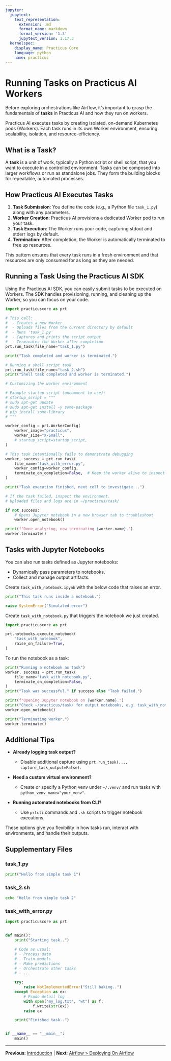 ```yaml
---
jupyter:
  jupytext:
    text_representation:
      extension: .md
      format_name: markdown
      format_version: '1.3'
      jupytext_version: 1.17.3
  kernelspec:
    display_name: Practicus Core
    language: python
    name: practicus
---
```


# Running Tasks on Practicus AI Workers

Before exploring orchestrations like Airflow, it’s important to grasp the fundamentals of **tasks** in Practicus AI and how they run on workers.

Practicus AI executes tasks by creating isolated, on-demand Kubernetes pods (Workers). Each task runs in its own Worker environment, ensuring scalability, isolation, and resource-efficiency.



## What is a Task?

A **task** is a unit of work, typically a Python script or shell script, that you want to execute in a controlled environment. Tasks can be composed into larger workflows or run as standalone jobs. They form the building blocks for repeatable, automated processes.


## How Practicus AI Executes Tasks

1. **Task Submission**: You define the code (e.g., a Python file `task_1.py`) along with any parameters.
2. **Worker Creation**: Practicus AI provisions a dedicated Worker pod to run your task.
3. **Task Execution**: The Worker runs your code, capturing stdout and stderr logs by default.
4. **Termination**: After completion, the Worker is automatically terminated to free up resources.

This pattern ensures that every task runs in a fresh environment and that resources are only consumed for as long as they are needed.


## Running a Task Using the Practicus AI SDK

Using the Practicus AI SDK, you can easily submit tasks to be executed on Workers. The SDK handles provisioning, running, and cleaning up the Worker, so you can focus on your code.

```python
import practicuscore as prt

# This call:
#  - Creates a new Worker
#  - Uploads files from the current directory by default
#  - Runs 'task_1.py'
#  - Captures and prints the script output
#  - Terminates the Worker after completion
prt.run_task(file_name="task_1.py")

print("Task completed and worker is terminated.")
```

```python
# Running a shell script task
prt.run_task(file_name="task_2.sh")
print("Shell task completed and worker is terminated.")
```

```python
# Customizing the worker environment

# Example startup script (uncomment to use):
# startup_script = """
# sudo apt-get update
# sudo apt-get install -y some-package
# pip install some-library
# """

worker_config = prt.WorkerConfig(
    worker_image="practicus",
    worker_size="X-Small",
    # startup_script=startup_script,
)

# This task intentionally fails to demonstrate debugging
worker, success = prt.run_task(
    file_name="task_with_error.py",
    worker_config=worker_config,
    terminate_on_completion=False,  # Keep the worker alive to inspect
)

print("Task execution finished, next cell to investigate...")
```

```python
# If the task failed, inspect the environment.
# Uploaded files and logs are in ~/practicus/task/

if not success:
    # Opens Jupyter notebook in a new browser tab to troubleshoot
    worker.open_notebook()
```

```python
print(f"Done analyzing, now terminating {worker.name}.")
worker.terminate()
```

<!-- #region -->
## Tasks with Jupyter Notebooks

You can also run tasks defined as Jupyter notebooks:
- Dynamically pass parameters to notebooks.
- Collect and manage output artifacts.

Create `task_with_notebook.ipynb` with the below code that raises an error.

```python
print("This task runs inside a notebook.")

raise SystemError("Simulated error")
```

Create `task_with_notebook.py` that triggers the notebook we just created.

```python
import practicuscore as prt

prt.notebooks.execute_notebook(
    "task_with_notebook",
    raise_on_failure=True,
)
```

To run the notebook as a task:
<!-- #endregion -->

```python
print("Running a notebook as task")
worker, success = prt.run_task(
    file_name="task_with_notebook.py",
    terminate_on_completion=False,
)
print("Task was successful." if success else "Task failed.")
```

```python
print(f"Opening Jupyter notebook on {worker.name}.")
print("Check ~/practicus/task/ for output notebooks, e.g. task_with_notebook_output.ipynb")
worker.open_notebook()
```

```python
print("Terminating worker.")
worker.terminate()
```

## Additional Tips

- **Already logging task output?**
  - Disable additional capture using `prt.run_task(..., capture_task_output=False)`.

- **Need a custom virtual environment?**
  - Create or specify a Python venv under `~/.venv/` and run tasks with `python_venv_name="your_venv"`.

- **Running automated notebooks from CLI?**
  - Use `prtcli` commands and `.sh` scripts to trigger notebook executions.

These options give you flexibility in how tasks run, interact with environments, and handle their outputs.


## Supplementary Files

### task_1.py
```python
print("Hello from simple task 1")

```

### task_2.sh
```bash
echo "Hello from simple task 2"
```

### task_with_error.py
```python
import practicuscore as prt


def main():
    print("Starting task..")

    # Code as usual:
    # - Process data
    # - Train models
    # - Make predictions
    # - Orchestrate other tasks
    # - ...

    try:
        raise NotImplementedError("Still baking..")
    except Exception as ex:
        # Psudo detail log
        with open("my_log.txt", "wt") as f:
            f.write(str(ex))
        raise ex

    print("Finished task..")


if __name__ == "__main__":
    main()

```


---

**Previous**: [Introduction](../introduction.md) | **Next**: [Airflow > Deploying On Airflow](../airflow/deploying-on-airflow.md)
